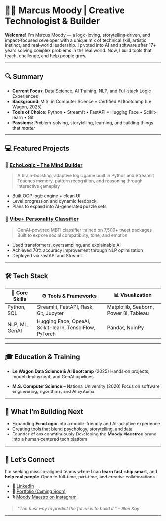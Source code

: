 # 👋🏾 Marcus Moody | Creative Technologist & Builder

**Welcome!** I'm Marcus Moody — a logic-loving, storytelling-driven, and impact-focused developer with a unique mix of technical skill, artistic instinct, and real-world leadership. I pivoted into AI and software after 17+ years solving complex problems in the real world. Now, I build tools that teach, challenge, and help people grow.

---

## 🔍 Summary

- **Current Focus:** Data Science, AI Training, NLP, and Full-stack Logic Experiences 
- **Background:** M.S. in Computer Science • Certified AI Bootcamp (Le Wagon, 2025) 
- **Tools of Choice:** Python • Streamlit • FastAPI • Hugging Face • Scikit-learn • Git 
- **Passions:** Problem-solving, storytelling, learning, and building things that *matter*

---

## 💻 Featured Projects

### 🧠 [EchoLogic – The Mind Builder](https://github.com/MarcusMoody/echologic-app)
> A brain-boosting, adaptive logic game built in Python and Streamlit 
> Teaches memory, pattern recognition, and reasoning through interactive gameplay

- Built OOP logic engine + clean UI
- Level progression and dynamic feedback
- Plans to expand into AI-generated puzzle sets

### 🧬 [Vibe+ Personality Classifier](https://github.com/Tanguyrhd/vibe)
> GenAI-powered MBTI classifier trained on 7,500+ tweet packages 
> Built to explore social compatibility, tone, and emotion
- Used transformers, oversampling, and explainable AI
- Achieved 70% accuracy improvement through NLP optimization
- Deployed via FastAPI and Streamlit

---

## 🛠️ Tech Stack

| 🧠 Core Skills | ⚙️ Tools & Frameworks | 📊 Visualization |
|---------------|-----------------------|------------------|
| Python, SQL   | Streamlit, FastAPI, Flask, Git, Jupyter | Matplotlib, Seaborn, Power BI, Tableau |
| NLP, ML, GenAI| Hugging Face, OpenAI, Scikit-learn, TensorFlow, PyTorch | Pandas, NumPy |

---

## 🎓 Education & Training

- **Le Wagon Data Science & AI Bootcamp** (2025) 
  Hands-on projects, model deployment, and GenAI pipelines

- **M.S. Computer Science** – National University (2020) 
  Focus on software engineering, algorithms, and AI systems

---

## 🎯 What I’m Building Next

- Expanding **EchoLogic** into a mobile-friendly and AI-adaptive experience 
- Creating tools that blend psychology, storytelling, and data 
- Founder of ans conmtinuously Developing the **Moody Maestroe** brand into a human-centered tech platform

---

## 🤝 Let’s Connect

I'm seeking mission-aligned teams where I can **learn fast**, **ship smart**, and **help real people**. Open to full-time, part-time, and creative collaborations.

- 💼 [LinkedIn](https://linkedin.com/in/marcuslmoody)
- 🧪 [Portfolio (Coming Soon)](https://moodymaestro.com)
- 🎙️ [Moody Maestro on Instagram](https://www.instagram.com/moodymaestro/)

> _“The best way to predict the future is to build it.” – Alan Kay_

---

